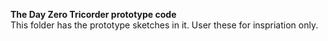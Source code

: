 <b> The Day Zero Tricorder prototype code </b><br>
This folder has the prototype sketches in it.
User these for inspriation only.
